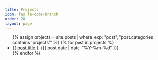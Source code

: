 ```yaml
---
title: Projects
icon: fas fa-code-branch
order: 20
layout: page
---
```


<ul>
  {% assign projects = site.posts | where_exp: "post", "post.categories contains 'projects'" %}
  {% for post in projects %}
    <li>
      <a href="{{ post.url | relative_url }}">{{ post.title }}</a>
      <span class="post-date">({{ post.date | date: "%Y-%m-%d" }})</span>
    </li>
  {% endfor %}
</ul>